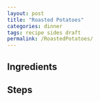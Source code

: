 ```yaml
---
layout: post
title: "Roasted Potatoes"
categories: dinner
tags: recipe sides draft
permalink: /RoastedPotatoes/
---
```


## Ingredients

## Steps
